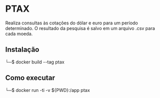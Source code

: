 <h1>PTAX</h1>
Realiza consultas às cotações do dólar e euro para um período determinado. O resultado da pesquisa é salvo em um arquivo .csv para cada moeda.

<h2>Instalação</h2>

└─$ docker build --tag ptax


<h2>Como executar</h2>

└─$ docker run -ti -v ${PWD}:/app ptax   




                